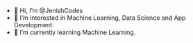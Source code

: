 - 👋 Hi, I’m @JenishCodes
- 👀 I’m interested in Machine Learning, Data Science and App Development.
- 🌱 I’m currently learning Machine Learning.

<!---
JenishCodes/JenishCodes is a ✨ special ✨ repository because its `README.md` (this file) appears on your GitHub profile.
You can click the Preview link to take a look at your changes.
--->
